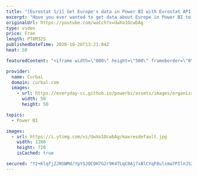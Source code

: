 ```yaml
---
title: "[Eurostat 1/1] Get Europe's data in Power BI with Eurostat API - @EU_Eurostat"
excerpt: "Have you ever wanted to get data about Europe in Power BI to boost your market research? Population in Europe, Age and gender, income levels, employment levels, all this is available for you if you connect to Eurostats API.  In this video I will show you how the API works and in the next we will build"
originalUrl: https://youtube.com/watch?v=UwXo1OcwbAg
type: video
price: Free
length: PT8M32S
publishedDateTime: 2020-10-26T13:21:04Z
heat: 50

featuredContent: "<iframe width=\"800\" height=\"500\" frameborder=\"0\" src=\"https://www.youtube.com/embed/UwXo1OcwbAg\" allow=\"accelerometer; autoplay; encrypted-media; gyroscope; picture-in-picture\" allowfullscreen></iframe>"

provider:
  name: Curbal
  domain: curbal.com
  images:
    - url: https://everyday-cc.github.io/powerbi/assets/images/organizations/curbal.com-50x50.jpg
      width: 50
      height: 50

topics:
  - Power BI

images:
  - url: https://i.ytimg.com/vi/UwXo1OcwbAg/maxresdefault.jpg
    width: 1280
    height: 720
    isCached: true

secured: "Y2+KlqfjZJNSWMd/YpYSJOCOH7G2r9K4TLqC0Aj7xBlCYqF8ulsmw7PIlnJS2eEJftLBS26ZSc/DnpEtN5FC2epGDDQ3uorKnn9o4/ZMS8Kj4TgEka6Lk+KDN+dWVQN49gxk9GL4lqh2Cge0nQgzsINLk2BU7oA6UIc3ZmQD0AQGu5d42CT3bRw/2+s7rb6SYAw5GB9nmGg21ILI4++j9VojcRVrZ46rVATIm6pox5pZzLVV+eS2ImA1Ui/KJLHC1wKm/XZrwba8Wd6qxyMMdGsUHluQYhAmvGOFmHvxh4qwFF+Om7YrdLI+mbmRvvYAnHhkiqc71mZFDlfgUY4YagGgxVqwwRl2oKoXvhxarkwVltkdV5FoMsOYvMd9DY3iRgQnrAWJCtGbr2/J1DzhuQwTNBppi1U2OmoGSp6vW7c=;awjC5CPBi53Cq34yH61blw=="
---
```


